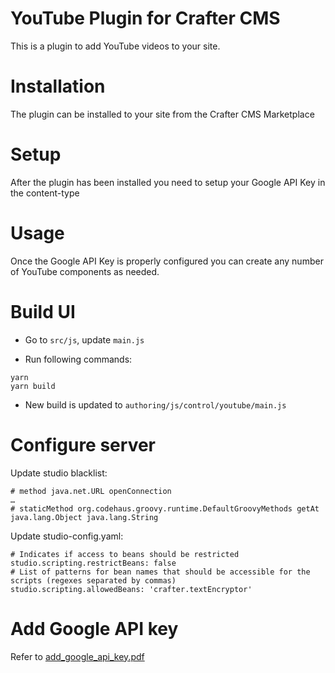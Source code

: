 # YouTube Plugin for Crafter CMS

This is a plugin to add YouTube videos to your site.

# Installation

The plugin can be installed to your site from the Crafter CMS Marketplace

# Setup

After the plugin has been installed you need to setup your Google API Key in the content-type

# Usage

Once the Google API Key is properly configured you can create any number of YouTube components as needed.

# Build UI

* Go to `src/js`, update `main.js`

* Run following commands:

```
yarn
yarn build
```

* New build is updated to `authoring/js/control/youtube/main.js`

# Configure server

Update studio blacklist:

```
# method java.net.URL openConnection
…
# staticMethod org.codehaus.groovy.runtime.DefaultGroovyMethods getAt java.lang.Object java.lang.String
```

Update studio-config.yaml:

```
# Indicates if access to beans should be restricted
studio.scripting.restrictBeans: false
# List of patterns for bean names that should be accessible for the scripts (regexes separated by commas)
studio.scripting.allowedBeans: 'crafter.textEncryptor'
```

# Add Google API key

Refer to [add_google_api_key.pdf](add_google_api_key.pdf)